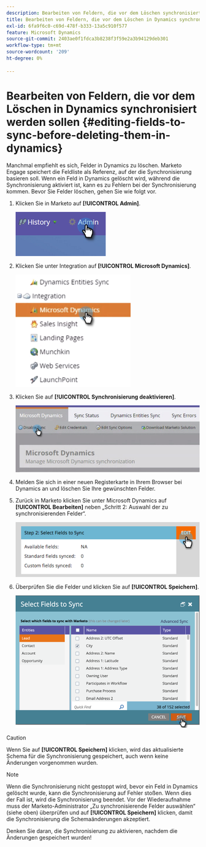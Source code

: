 ```yaml
---
description: Bearbeiten von Feldern, die vor dem Löschen synchronisiert werden sollen, in Dynamics - Marketo-Dokumente - Produktdokumentation
title: Bearbeiten von Feldern, die vor dem Löschen in Dynamics synchronisiert werden sollen
exl-id: 6fa9f6c0-c69d-478f-b333-13a5c910f577
feature: Microsoft Dynamics
source-git-commit: 2403ae0f1fdca3b8238f3f59e2a3b94129deb301
workflow-type: tm+mt
source-wordcount: '209'
ht-degree: 0%

---
```


# Bearbeiten von Feldern, die vor dem Löschen in Dynamics synchronisiert werden sollen {#editing-fields-to-sync-before-deleting-them-in-dynamics}

Manchmal empfiehlt es sich, Felder in Dynamics zu löschen. Marketo Engage speichert die Feldliste als Referenz, auf der die Synchronisierung basieren soll. Wenn ein Feld in Dynamics gelöscht wird, während die Synchronisierung aktiviert ist, kann es zu Fehlern bei der Synchronisierung kommen. Bevor Sie Felder löschen, gehen Sie wie folgt vor.

1. Klicken Sie in Marketo auf **[!UICONTROL Admin]**.

   ![](assets/sync-before-deleting-them-in-dynamics-1.png)

1. Klicken Sie unter Integration auf **[!UICONTROL Microsoft Dynamics]**.

   ![](assets/sync-before-deleting-them-in-dynamics-2.png)

1. Klicken Sie auf **[!UICONTROL Synchronisierung deaktivieren]**.

   ![](assets/sync-before-deleting-them-in-dynamics-3.png)

1. Melden Sie sich in einer neuen Registerkarte in Ihrem Browser bei Dynamics an und löschen Sie Ihre gewünschten Felder.

1. Zurück in Marketo klicken Sie unter Microsoft Dynamics auf **[!UICONTROL Bearbeiten]** neben „Schritt 2: Auswahl der zu synchronisierenden Felder“.

   ![](assets/sync-before-deleting-them-in-dynamics-4.png)

1. Überprüfen Sie die Felder und klicken Sie auf **[!UICONTROL Speichern]**.

   ![](assets/sync-before-deleting-them-in-dynamics-5.png)

>[!CAUTION]
>
>Wenn Sie auf **[!UICONTROL Speichern]** klicken, wird das aktualisierte Schema für die Synchronisierung gespeichert, auch wenn keine Änderungen vorgenommen wurden.

>[!NOTE]
>
>Wenn die Synchronisierung nicht gestoppt wird, bevor ein Feld in Dynamics gelöscht wurde, kann die Synchronisierung auf Fehler stoßen. Wenn dies der Fall ist, wird die Synchronisierung beendet. Vor der Wiederaufnahme muss der Marketo-Administrator „Zu synchronisierende Felder auswählen“ (siehe oben) überprüfen und auf **[!UICONTROL Speichern]** klicken, damit die Synchronisierung die Schemaänderungen akzeptiert.

Denken Sie daran, die Synchronisierung zu aktivieren, nachdem die Änderungen gespeichert wurden!
